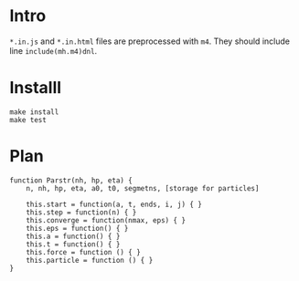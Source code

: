 # Intro

`*.in.js` and `*.in.html` files are preprocessed with `m4`. They
should include line `include(mh.m4)dnl`.


# Installl

	make install
	make test

# Plan

    function Parstr(nh, hp, eta) {
		n, nh, hp, eta, a0, t0, segmetns, [storage for particles]

		this.start = function(a, t, ends, i, j) { }
		this.step = function(n) { }
		this.converge = function(nmax, eps) { }
		this.eps = function() { }
		this.a = function() { }
		this.t = function() { }
		this.force = function () { }
		this.particle = function () { }
    }
